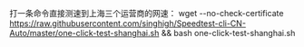  打一条命令直接测速到上海三个运营商的网速：
 wget --no-check-certificate https://raw.githubusercontent.com/singhigh/Speedtest-cli-CN-Auto/master/one-click-test-shanghai.sh && bash one-click-test-shanghai.sh

